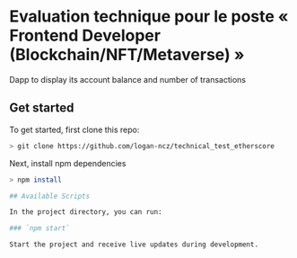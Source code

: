 # Evaluation technique pour le poste « Frontend Developer (Blockchain/NFT/Metaverse) »

Dapp to display its account balance and number of transactions

## Get started

To get started, first clone this repo:

```bash
> git clone https://github.com/logan-ncz/technical_test_etherscore
```

Next, install npm dependencies

```bash
> npm install

## Available Scripts

In the project directory, you can run:

### `npm start`

Start the project and receive live updates during development.
```
